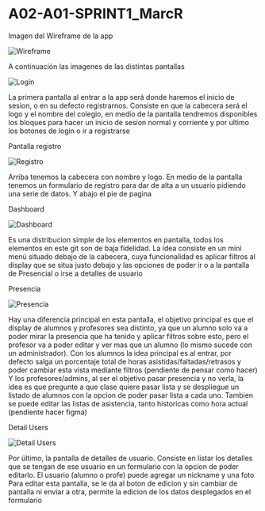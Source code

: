 # A02-A01-SPRINT1_MarcR

Imagen del Wireframe de la app

![Wireframe](Fotos/Wireframe.drawio.png)

A continuación las imagenes de las distintas pantallas

![Login](Fotos/Login.png)

La primera pantalla al entrar a la app será donde haremos el inicio de sesion, o en su defecto registrarnos.
Consiste en que la cabecera será el logo y el nombre del colegio, en medio de la pantalla tendremos disponibles los bloques para hacer un inicio de sesion normal y corriente y por ultimo los botones de login o ir a registrarse

Pantalla registro

![Registro](Fotos/Registro.png)

Arriba tenemos la cabecera con nombre y logo. 
En medio de la pantalla tenemos un formulario de registro para dar de alta a un usuario pidiendo una serie de datos.
Y abajo el pie de pagina

Dashboard

![Dashboard](Fotos/Dashboard.png)

Es una distribucion simple de los elementos en pantalla, todos los elementos en este git son de baja fidelidad. 
La idea consiste en un mini menú situado debajo de la cabecera, cuya funcionalidad es aplicar filtros al display que se situa justo debajo y las opciones de poder ir o a la pantalla de Presencial o irse a detalles de usuario

Presencia

![Presencia](Fotos/Presencia.png)

Hay una diferencia principal en esta pantalla, el objetivo principal es que el display de alumnos y profesores sea distinto, ya que un alumno solo va a poder mirar la presencia que ha tenido y aplicar filtros sobre esto, pero el profesor va a poder editar y ver mas que un alumno (lo mismo sucede con un administrador). 
Con los alumnos la idea principal es al entrar, por defecto salga un porcentaje total de horas asistidas/faltadas/retrasos y poder cambiar esta vista mediante filtros (pendiente de pensar como hacer)
Y los profesores/admins, al ser el objetivo pasar presencia y no verla, la idea es que pregunte a que clase quiere pasar lista y se despliegue un listado de alumnos con la opcion de poder pasar lista a cada uno. Tambien se puede editar las listas de asistencia, tanto historicas como hora actual (pendiente hacer figma)

Detail Users

![Detail Users](Fotos/DetailsUser.png)

Por último, la pantalla de detalles de usuario. Consiste en listar los detalles que se tengan de ese usuario en un formulario con la opcion de poder editarlo. 
El usuario (alumno o profe) puede agregar un nickname y una foto 
Para editar esta pantalla, se le da al boton de edicion y sin cambiar de pantalla ni enviar a otra, permite la edicion de los datos desplegados en el formulario 